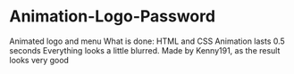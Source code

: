 # Animation-Logo-Password
Animated logo and menu What is done:  HTML and CSS  Animation lasts 0.5 seconds Everything looks a little blurred.  Made by Kenny191, as the result looks very good
